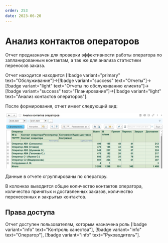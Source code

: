 ```yaml
---
order: 253
date: 2023-06-20
---
```

# Анализ контактов операторов

Отчет предназначен для проверки эффективности работы оператора по запланированным контактам, а так же для анализа статистики переносов заказа.

Отчет находится находится [!badge variant="primary" text="Обслуживание"]->[!badge variant="success" text="Отчеты"]->[!badge variant="light" text="Отчеты по обслуживанию клиента"]->[!badge variant="success" text="Планирование"]->[!badge variant="light" text="Анализ контактов операторов"].

После формирования, отчет имеет следующий вид:

![Анализ контактов операторов](/images/Отчет_анализ_контактов_опараторов.jpg)

Данные в отчете сгруппированы по оператору. 

В колонках выводится общее количество контактов оператора, количество принятых и доставленных заказов, количество перенесенных и закрытых контактов.

## Права доступа

Отчет доступен пользователям, которым назначена роль [!badge variant="info" text="Контроль качества"], [!badge variant="info" text="Оператор"], [!badge variant="info" text="Руководитель"].

